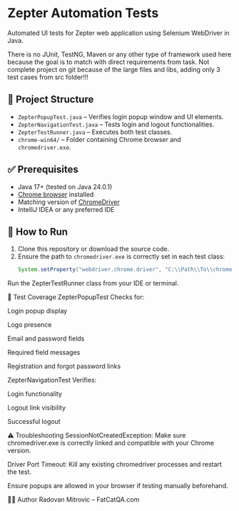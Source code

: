 
# Zepter Automation Tests

Automated UI tests for Zepter web application using Selenium WebDriver in Java.

There is no JUnit, TestNG, Maven or any other type of framework used here because the goal is to match with direct requirements from task.
Not complete project on git because of the large files and libs, adding only 3 test cases from src folder!!!

## 📁 Project Structure

- `ZepterPopupTest.java` – Verifies login popup window and UI elements.
- `ZepterNavigationTest.java` – Tests login and logout functionalities.
- `ZepterTestRunner.java` – Executes both test classes.
- `chrome-win64/` – Folder containing Chrome browser and `chromedriver.exe`.

## ✅ Prerequisites

- Java 17+ (tested on Java 24.0.1)
- [Chrome browser](https://www.google.com/chrome/) installed
- Matching version of [ChromeDriver](https://chromedriver.chromium.org/downloads)
- IntelliJ IDEA or any preferred IDE

## 🚀 How to Run

1. Clone this repository or download the source code.
2. Ensure the path to `chromedriver.exe` is correctly set in each test class:
   ```java
   System.setProperty("webdriver.chrome.driver", "C:\\Path\\To\\chromedriver.exe");

Run the ZepterTestRunner class from your IDE or terminal.

🧪 Test Coverage
ZepterPopupTest
Checks for:

Login popup display

Logo presence

Email and password fields

Required field messages

Registration and forgot password links

ZepterNavigationTest
Verifies:

Login functionality

Logout link visibility

Successful logout

⚠️ Troubleshooting
SessionNotCreatedException: Make sure chromedriver.exe is correctly linked and compatible with your Chrome version.

Driver Port Timeout: Kill any existing chromedriver processes and restart the test.

Ensure popups are allowed in your browser if testing manually beforehand.

👨‍💻 Author
Radovan Mitrovic – FatCatQA.com
